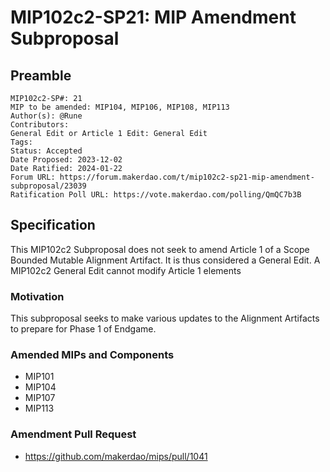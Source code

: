 # MIP102c2-SP21: MIP Amendment Subproposal

## Preamble

```
MIP102c2-SP#: 21
MIP to be amended: MIP104, MIP106, MIP108, MIP113
Author(s): @Rune
Contributors:
General Edit or Article 1 Edit: General Edit
Tags:
Status: Accepted
Date Proposed: 2023-12-02
Date Ratified: 2024-01-22
Forum URL: https://forum.makerdao.com/t/mip102c2-sp21-mip-amendment-subproposal/23039
Ratification Poll URL: https://vote.makerdao.com/polling/QmQC7b3B
```

## Specification

This MIP102c2 Subproposal does not seek to amend Article 1 of a Scope Bounded Mutable Alignment Artifact. It is thus considered a General Edit. A MIP102c2 General Edit cannot modify Article 1 elements

### Motivation

This subproposal seeks to make various updates to the Alignment Artifacts to prepare for Phase 1 of Endgame.

### Amended MIPs and Components

- MIP101
- MIP104
- MIP107
- MIP113

### Amendment Pull Request

- https://github.com/makerdao/mips/pull/1041
